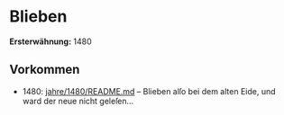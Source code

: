 # Blieben

**Ersterwähnung:** 1480

## Vorkommen
- 1480: [jahre/1480/README.md](../jahre/1480/README.md) – Blieben alſo bei dem alten Eide, und ward
der neue nicht geleſen...
